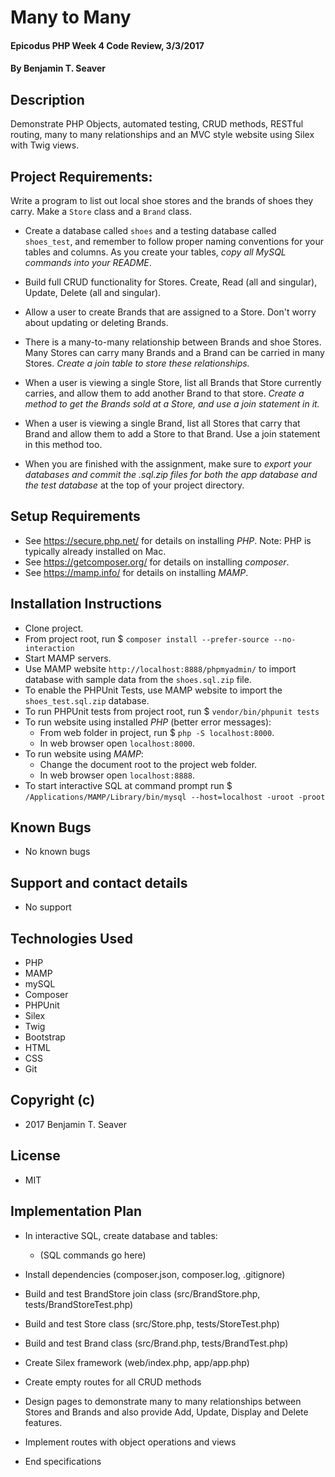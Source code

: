 # Many to Many

#### Epicodus PHP Week 4 Code Review, 3/3/2017

#### By Benjamin T. Seaver

## Description

Demonstrate PHP Objects, automated testing, CRUD methods, RESTful routing, many to many relationships and an MVC style website using Silex with Twig views.

## Project Requirements:
Write a program to list out local shoe stores and the brands of shoes they carry. Make a `Store` class and a `Brand` class.

* Create a database called `shoes` and a testing database called `shoes_test`, and remember to follow proper naming conventions for your tables and columns. As you create your tables, _copy all MySQL commands into your README_.

* Build full CRUD functionality for Stores. Create, Read (all and singular), Update, Delete (all and singular).

* Allow a user to create Brands that are assigned to a Store. Don't worry about updating or deleting Brands.

* There is a many-to-many relationship between Brands and shoe Stores. Many Stores can carry many Brands and a Brand can be carried in many Stores. _Create a join table to store these relationships._

* When a user is viewing a single Store, list all Brands that Store currently carries, and allow them to add another Brand to that store. _Create a method to get the Brands sold at a Store, and use a join statement in it._

* When a user is viewing a single Brand, list all Stores that carry that Brand and allow them to add a Store to that Brand. Use a join statement in this method too.

* When you are finished with the assignment, make sure to _export your databases and commit the .sql.zip files for both the app database and the test database_ at the top of your project directory.

## Setup Requirements
* See https://secure.php.net/ for details on installing _PHP_.  Note: PHP is typically already installed on Mac.
* See https://getcomposer.org/ for details on installing _composer_.
* See https://mamp.info/ for details on installing _MAMP_.

## Installation Instructions
* Clone project.
* From project root, run $ `composer install --prefer-source --no-interaction`
* Start MAMP servers.
* Use MAMP website `http://localhost:8888/phpmyadmin/` to import database with sample data from the `shoes.sql.zip` file.
* To enable the PHPUnit Tests, use MAMP website to import the `shoes_test.sql.zip` database.
* To run PHPUnit tests from project root, run $ `vendor/bin/phpunit tests`
* To run website using installed _PHP_ (better error messages):
    * From web folder in project, run $ `php -S localhost:8000`.
    * In web browser open `localhost:8000`.
* To run website using _MAMP_:
    * Change the document root to the project web folder.
    * In web browser open `localhost:8888`.
* To start interactive SQL at command prompt run $ `/Applications/MAMP/Library/bin/mysql --host=localhost -uroot -proot`

## Known Bugs
* No known bugs

## Support and contact details
* No support

## Technologies Used
* PHP
* MAMP
* mySQL
* Composer
* PHPUnit
* Silex
* Twig
* Bootstrap
* HTML
* CSS
* Git

## Copyright (c)
* 2017 Benjamin T. Seaver

## License
* MIT

## Implementation Plan

* In interactive SQL, create database and tables:
    * (SQL commands go here)
* Install dependencies (composer.json, composer.log, .gitignore)
* Build and test BrandStore join class (src/BrandStore.php, tests/BrandStoreTest.php)
* Build and test Store class (src/Store.php, tests/StoreTest.php)
* Build and test Brand class (src/Brand.php, tests/BrandTest.php)
* Create Silex framework (web/index.php, app/app.php)
* Create empty routes for all CRUD methods
* Design pages to demonstrate many to many relationships between Stores and Brands and also provide Add, Update, Display and Delete features.
* Implement routes with object operations and views

* End specifications
